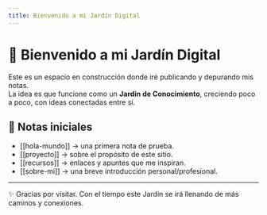 ```yaml
---
title: Bienvenido a mi Jardín Digital
---
```

# 🌿 Bienvenido a mi Jardín Digital

Este es un espacio en construcción donde iré publicando y depurando mis notas.  
La idea es que funcione como un **Jardín de Conocimiento**, creciendo poco a poco, con ideas conectadas entre sí.

## 📌 Notas iniciales
- [[hola-mundo]] → una primera nota de prueba.
- [[proyecto]] → sobre el propósito de este sitio.
- [[recursos]] → enlaces y apuntes que me inspiran.
- [[sobre-mi]] → una breve introducción personal/profesional.

---

✨ Gracias por visitar. Con el tiempo este Jardín se irá llenando de más caminos y conexiones.
